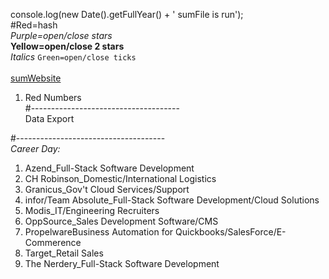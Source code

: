 console.log(new Date().getFullYear() + ' sumFile is run'); <br>
#Red=hash <br>
*Purple=open/close stars* <br>
**Yellow=open/close 2 stars** <br>
_Italics_
`Green=open/close ticks` <br>
<red> <br>
[sumWebsite](http://www.www.com) <br>
1.  Red Numbers <br>
#------------------------------------- <br>
    <!--CSV Export Button-->
     <div id="tester">
    <!--located http://localhost:5000/#/main-->
    <md-button class="md-warning" ng-click="sc.export()">Data Export</button>
    <!--<p>{{sc.exportTester}}</p>-->
#------------------------------------- <br>
*Career Day:*
<br>
1. Azend_Full-Stack Software Development<br>
2. CH Robinson_Domestic/International Logistics<br>
3. Granicus_Gov't Cloud Services/Support<br>
4. infor/Team Absolute_Full-Stack Software Development/Cloud Solutions<br>
5. Modis_IT/Engineering Recruiters<br>
6. OppSource_Sales Development Software/CMS<br>
7. PropelwareBusiness Automation for Quickbooks/SalesForce/E-Commerence<br>
8. Target_Retail Sales<br>
9. The Nerdery_Full-Stack Software Development<br>
